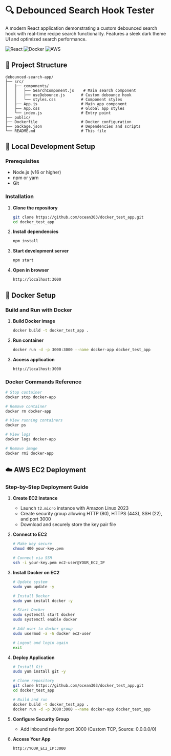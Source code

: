 # 🔍 Debounced Search Hook Tester

A modern React application demonstrating a custom debounced search hook with real-time recipe search functionality. Features a sleek dark theme UI and optimized search performance.

![React](https://img.shields.io/badge/React-18.3.1-blue?logo=react)
![Docker](https://img.shields.io/badge/Docker-Ready-blue?logo=docker)
![AWS](https://img.shields.io/badge/AWS-EC2%20Deployable-orange?logo=amazon-aws)


## 📁 Project Structure

```
debounced-search-app/
├── src/
│   ├── components/
│   │   ├── SearchComponent.js    # Main search component
│   │   ├── useDebounce.js       # Custom debounce hook
│   │   └── styles.css           # Component styles
│   ├── App.js                   # Main app component
│   ├── App.css                  # Global app styles
│   └── index.js                 # Entry point
├── public/
├── Dockerfile                   # Docker configuration
├── package.json                 # Dependencies and scripts
└── README.md                    # This file
```

## 🚀 Local Development Setup

### Prerequisites

- Node.js (v16 or higher)
- npm or yarn
- Git

### Installation

1. **Clone the repository**
   ```bash
   git clone https://github.com/ocean303/docker_test_app.git
   cd docker_test_app
   ```

2. **Install dependencies**
   ```bash
   npm install
   ```

3. **Start development server**
   ```bash
   npm start
   ```

4. **Open in browser**
   ```
   http://localhost:3000
   ```

## 🐳 Docker Setup

### Build and Run with Docker

1. **Build Docker image**
   ```bash
   docker build -t docker_test_app .
   ```

2. **Run container**
   ```bash
   docker run -d -p 3000:3000 --name docker-app docker_test_app
   ```

3. **Access application**
   ```
   http://localhost:3000
   ```

### Docker Commands Reference

```bash
# Stop container
docker stop docker-app

# Remove container
docker rm docker-app

# View running containers
docker ps

# View logs
docker logs docker-app

# Remove image
docker rmi docker-app
```

## ☁️ AWS EC2 Deployment

### Step-by-Step Deployment Guide

1. **Create EC2 Instance**
   - Launch `t2.micro` instance with Amazon Linux 2023
   - Create security group allowing HTTP (80), HTTPS (443), SSH (22), and port 3000
   - Download and securely store the key pair file

2. **Connect to EC2**
   ```bash
   # Make key secure
   chmod 400 your-key.pem
   
   # Connect via SSH
   ssh -i your-key.pem ec2-user@YOUR_EC2_IP
   ```

3. **Install Docker on EC2**
   ```bash
   # Update system
   sudo yum update -y
   
   # Install Docker
   sudo yum install docker -y
   
   # Start Docker
   sudo systemctl start docker
   sudo systemctl enable docker
   
   # Add user to docker group
   sudo usermod -a -G docker ec2-user
   
   # Logout and login again
   exit
   ```

4. **Deploy Application**
   ```bash
   # Install Git
   sudo yum install git -y
   
   # Clone repository
   git clone https://github.com/ocean303/docker_test_app.git
   cd docker_test_app
   
   # Build and run
   docker build -t docker_test_app .
   docker run -d -p 3000:3000 --name docker-app docker_test_app
   ```

5. **Configure Security Group**
   - Add inbound rule for port 3000 (Custom TCP, Source: 0.0.0.0/0)

6. **Access Your App**
   ```
   http://YOUR_EC2_IP:3000
   ```
